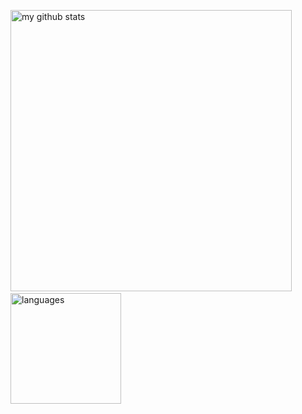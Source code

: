<p align="left">
  <img src="https://github-readme-stats.vercel.app/api?username=peakle&show_icons=true&theme=vue&hide_border=true" alt="my github stats" width="450"/>&nbsp;
  <img src="https://github-readme-stats.vercel.app/api/top-langs/?username=peakle&layout=compact&theme=vue&hide_border=true" alt="languages" height="177">
</p>

